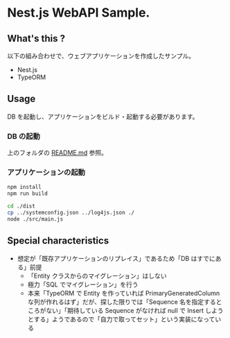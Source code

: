 # Nest.js WebAPI Sample.

## What's this ?

以下の組み合わせで、ウェブアプリケーションを作成したサンプル。

- Nest.js
- TypeORM

## Usage

DB を起動し、アプリケーションをビルド・起動する必要があります。

### DB の起動

上のフォルダの [README.md](../README.md) 参照。

### アプリケーションの起動

```bash
npm install
npm run build

cd ./dist
cp ../systemconfig.json ../log4js.json ./
node ./src/main.js
```

## Special characteristics

- 想定が「既存アプリケーションのリプレイス」であるため「DB はすでにある」前提
  - 「Entity クラスからのマイグレーション」はしない
  - 極力「SQL でマイグレーション」を行う
  - 本来「TypeORM で Entity を作っていれば PrimaryGeneratedColumn な列が作れるはず」だが、探した限りでは「Sequence 名を指定するところがない」「期待している Sequence がなければ null で Insert しようとする」ようであるので「自力で取ってセット」という実装になっている
